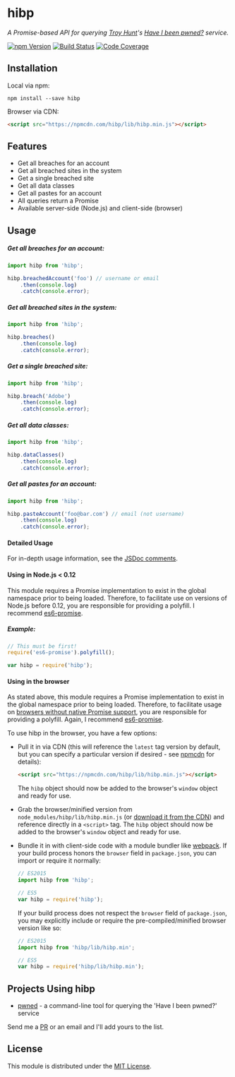 # hibp

*A Promise-based API for querying [Troy Hunt](http://www.troyhunt.com/)'s
[Have I been pwned?](https://haveibeenpwned.com/) service.*

[![npm Version][npm-image]][npm-url]
[![Build Status][travis-image]][travis-url]
[![Code Coverage][coveralls-image]][coveralls-url]

## Installation

Local via npm:

```shell
npm install --save hibp
```

Browser via CDN:

```html
<script src="https://npmcdn.com/hibp/lib/hibp.min.js"></script>
```

## Features

* Get all breaches for an account
* Get all breached sites in the system
* Get a single breached site
* Get all data classes
* Get all pastes for an account
* All queries return a Promise
* Available server-side (Node.js) and client-side (browser)

## Usage

##### Get all breaches for an account:

```javascript
import hibp from 'hibp';

hibp.breachedAccount('foo') // username or email
    .then(console.log)
    .catch(console.error);
```

##### Get all breached sites in the system:

```javascript
import hibp from 'hibp';

hibp.breaches()
    .then(console.log)
    .catch(console.error);
```

##### Get a single breached site:

```javascript
import hibp from 'hibp';

hibp.breach('Adobe')
    .then(console.log)
    .catch(console.error);
```

##### Get all data classes:

```javascript
import hibp from 'hibp';

hibp.dataClasses()
    .then(console.log)
    .catch(console.error);
```

##### Get all pastes for an account:

```javascript
import hibp from 'hibp';

hibp.pasteAccount('foo@bar.com') // email (not username)
    .then(console.log)
    .catch(console.error);
```

#### Detailed Usage

For in-depth usage information, see the [JSDoc comments](JSDOC.md).

#### Using in Node.js < 0.12

This module requires a Promise implementation to exist in the global namespace
prior to being loaded. Therefore, to facilitate use on versions of Node.js
before 0.12, you are responsible for providing a polyfill. I recommend
[es6-promise](https://github.com/stefanpenner/es6-promise).

##### Example:

```javascript
// This must be first!
require('es6-promise').polyfill();

var hibp = require('hibp');
```

#### Using in the browser

As stated above, this module requires a Promise implementation to exist in the
global namespace prior to being loaded. Therefore, to facilitate usage on
[browsers without native Promise support](http://caniuse.com/#search=promise),
you are responsible for providing a polyfill. Again, I recommend
[es6-promise](https://github.com/stefanpenner/es6-promise).

To use hibp in the browser, you have a few options:

* Pull it in via CDN (this will reference the `latest` tag version by default,
  but you can specify a particular version if desired - see
  [npmcdn](https://npmcdn.com) for details):

  ```html
  <script src="https://npmcdn.com/hibp/lib/hibp.min.js"></script>
  ```

  The `hibp` object should now be added to the browser's `window` object and
  ready for use.

* Grab the browser/minified version from `node_modules/hibp/lib/hibp.min.js`
  (or [download it from the CDN](https://npmcdn.com/hibp/lib/hibp.min.js)) and
  reference directly in a `<script>` tag. The `hibp` object should now be added
  to the browser's `window` object and ready for use.

* Bundle it in with client-side code with a module bundler like
  [webpack](https://webpack.github.io/). If your build process honors the
  `browser` field in `package.json`, you can import or require it normally:

  ```javascript
  // ES2015
  import hibp from 'hibp';

  // ES5
  var hibp = require('hibp');
  ```

  If your build process does not respect the `browser` field of `package.json`,
  you may explicitly include or require the pre-compiled/minified browser
  version like so:

  ```javascript
  // ES2015
  import hibp from 'hibp/lib/hibp.min';

  // ES5
  var hibp = require('hibp/lib/hibp.min');
  ```

## Projects Using hibp

* [pwned](https://github.com/wKovacs64/pwned) - a command-line tool for querying
  the 'Have I been pwned?' service

Send me a [PR](https://github.com/wKovacs64/hibp/pulls) or an email and I'll add
yours to the list.

## License

This module is distributed under the [MIT License](LICENSE.txt).

[npm-image]: https://img.shields.io/npm/v/hibp.svg?style=flat-square
[npm-url]: https://www.npmjs.com/package/hibp
[travis-image]: https://img.shields.io/travis/wKovacs64/hibp.svg?style=flat-square
[travis-url]: https://travis-ci.org/wKovacs64/hibp
[coveralls-image]: https://img.shields.io/coveralls/wKovacs64/hibp.svg?style=flat-square
[coveralls-url]: https://coveralls.io/github/wKovacs64/hibp
